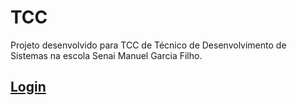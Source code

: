 # TCC

Projeto desenvolvido para TCC de Técnico de Desenvolvimento de Sistemas na escola Senai Manuel Garcia Filho.

<h2><a href="https://caiocapel.github.io/Sistema-Controle-De-Visitantes/login.html">Login</a></h2>




